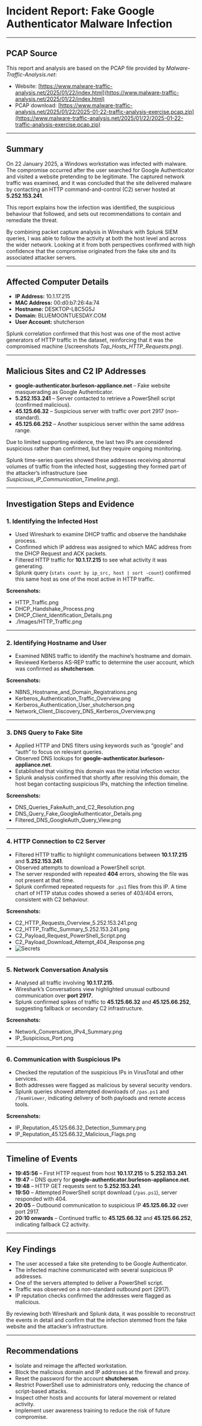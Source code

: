 # Incident Report: Fake Google Authenticator Malware Infection  

---

## PCAP Source  

This report and analysis are based on the PCAP file provided by *Malware-Traffic-Analysis.net*:  

- Website: [https://www.malware-traffic-analysis.net/2025/01/22/index.html](https://www.malware-traffic-analysis.net/2025/01/22/index.html)  
- PCAP download: [https://www.malware-traffic-analysis.net/2025/01/22/2025-01-22-traffic-analysis-exercise.pcap.zip](https://www.malware-traffic-analysis.net/2025/01/22/2025-01-22-traffic-analysis-exercise.pcap.zip)  

---

## Summary  

On 22 January 2025, a Windows workstation was infected with malware. The compromise occurred after the user searched for Google Authenticator and visited a website pretending to be legitimate. The captured network traffic was examined, and it was concluded that the site delivered malware by contacting an HTTP command-and-control (C2) server hosted at **5.252.153.241**.  

This report explains how the infection was identified, the suspicious behaviour that followed, and sets out recommendations to contain and remediate the threat.  

By combining packet capture analysis in Wireshark with Splunk SIEM queries, I was able to follow the activity at both the host level and across the wider network. Looking at it from both perspectives confirmed with high confidence that the compromise originated from the fake site and its associated attacker servers.  

---

## Affected Computer Details  

- **IP Address:** 10.1.17.215  
- **MAC Address:** 00:d0:b7:26:4a:74  
- **Hostname:** DESKTOP-L8C5G5J  
- **Domain:** BLUEMOONTUESDAY.COM  
- **User Account:** shutcherson  

Splunk correlation confirmed that this host was one of the most active generators of HTTP traffic in the dataset, reinforcing that it was the compromised machine (/screenshots *Top_Hosts_HTTP_Requests.png*).  

---

## Malicious Sites and C2 IP Addresses  

- **google-authenticator.burleson-appliance.net** – Fake website masquerading as Google Authenticator.  
- **5.252.153.241** – Server contacted to retrieve a PowerShell script (confirmed malicious).  
- **45.125.66.32** – Suspicious server with traffic over port 2917 (non-standard).  
- **45.125.66.252** – Another suspicious server within the same address range.  

Due to limited supporting evidence, the last two IPs are considered suspicious rather than confirmed, but they require ongoing monitoring.  

Splunk time-series queries showed these addresses receiving abnormal volumes of traffic from the infected host, suggesting they formed part of the attacker’s infrastructure (see *Suspicious_IP_Communication_Timeline.png*).  

---

## Investigation Steps and Evidence  

### 1. Identifying the Infected Host  
- Used Wireshark to examine DHCP traffic and observe the handshake process.  
- Confirmed which IP address was assigned to which MAC address from the DHCP Request and ACK packets.  
- Filtered HTTP traffic for **10.1.17.215** to see what activity it was generating.  
- Splunk query (`stats count by ip_src, host | sort -count`) confirmed this same host as one of the most active in HTTP traffic.  

**Screenshots:**  
- HTTP_Traffic.png  
- DHCP_Handshake_Process.png  
- DHCP_Client_Identification_Details.png
- ./Images/HTTP_Traffic.png  

---

### 2. Identifying Hostname and User  
- Examined NBNS traffic to identify the machine’s hostname and domain.  
- Reviewed Kerberos AS-REP traffic to determine the user account, which was confirmed as **shutcherson**.  

**Screenshots:**  
- NBNS_Hostname_and_Domain_Registrations.png  
- Kerberos_Authentication_Traffic_Overview.png  
- Kerberos_Authentication_User_shutcherson.png  
- Network_Client_Discovery_DNS_Kerberos_Overview.png  

---

### 3. DNS Query to Fake Site  
- Applied HTTP and DNS filters using keywords such as “google” and “auth” to focus on relevant queries.  
- Observed DNS lookups for **google-authenticator.burleson-appliance.net**.  
- Established that visiting this domain was the initial infection vector.  
- Splunk analysis confirmed that shortly after resolving this domain, the host began contacting suspicious IPs, matching the infection timeline.  

**Screenshots:**  
- DNS_Queries_FakeAuth_and_C2_Resolution.png  
- DNS_Query_Fake_GoogleAuthenticator_Details.png  
- Filtered_DNS_GoogleAuth_Query_View.png  

---

### 4. HTTP Connection to C2 Server  
- Filtered HTTP traffic to highlight communications between **10.1.17.215** and **5.252.153.241**.  
- Observed attempts to download a PowerShell script.  
- The server responded with repeated **404** errors, showing the file was not present at that time.  
- Splunk confirmed repeated requests for `.ps1` files from this IP. A time chart of HTTP status codes showed a series of 403/404 errors, consistent with C2 behaviour.  

**Screenshots:**  
- C2_HTTP_Requests_Overview_5.252.153.241.png  
- C2_HTTP_Traffic_Summary_5.252.153.241.png  
- C2_Payload_Request_PowerShell_Script.png  
- C2_Payload_Download_Attempt_404_Response.png
- ![Secrets](./C2_Payload_Download_Attempt_404_Response.png)

---

### 5. Network Conversation Analysis  
- Analysed all traffic involving **10.1.17.215**.  
- Wireshark’s Conversations view highlighted unusual outbound communication over **port 2917**.  
- Splunk confirmed spikes of traffic to **45.125.66.32** and **45.125.66.252**, suggesting fallback or secondary C2 infrastructure.  

**Screenshots:**  
- Network_Conversation_IPv4_Summary.png  
- IP_Suspicious_Port.png  

---

### 6. Communication with Suspicious IPs  
- Checked the reputation of the suspicious IPs in VirusTotal and other services.  
- Both addresses were flagged as malicious by several security vendors.  
- Splunk queries showed attempted downloads of `/pas.ps1` and `/TeamViewer`, indicating delivery of both payloads and remote access tools.  

**Screenshots:**  
- IP_Reputation_45.125.66.32_Detection_Summary.png  
- IP_Reputation_45.125.66.32_Malicious_Flags.png  

---

## Timeline of Events  

- **19:45:56** – First HTTP request from host **10.1.17.215** to **5.252.153.241**.  
- **19:47** – DNS query for **google-authenticator.burleson-appliance.net**.  
- **19:48** – HTTP GET requests sent to **5.252.153.241**.  
- **19:50** – Attempted PowerShell script download (`/pas.ps1`), server responded with 404.  
- **20:05** – Outbound communication to suspicious IP **45.125.66.32** over port 2917.  
- **20:10 onwards** – Continued traffic to **45.125.66.32** and **45.125.66.252**, indicating fallback C2 activity.  

---

## Key Findings  

- The user accessed a fake site pretending to be Google Authenticator.  
- The infected machine communicated with several suspicious IP addresses.  
- One of the servers attempted to deliver a PowerShell script.  
- Traffic was observed on a non-standard outbound port (2917).  
- IP reputation checks confirmed the addresses were flagged as malicious.  

By reviewing both Wireshark and Splunk data, it was possible to reconstruct the events in detail and confirm that the infection stemmed from the fake website and the attacker’s infrastructure.  

---

## Recommendations  

- Isolate and reimage the affected workstation.  
- Block the malicious domain and IP addresses at the firewall and proxy.
- Reset the password for the account **shutcherson**.
- Restrict PowerShell use to administrators only, reducing the chance of script-based attacks.
- Inspect other hosts and accounts for lateral movement or related activity.  
- Implement user awareness training to reduce the risk of future compromise.  

